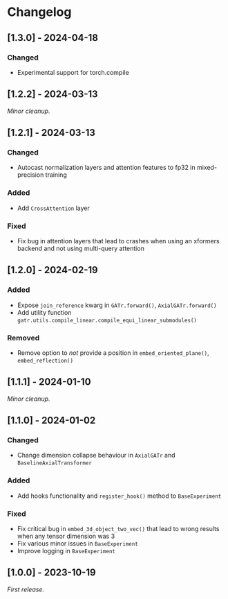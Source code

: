 # Changelog

## [1.3.0] - 2024-04-18

### Changed

- Experimental support for torch.compile

## [1.2.2] - 2024-03-13

_Minor cleanup._

## [1.2.1] - 2024-03-13

### Changed

- Autocast normalization layers and attention features to fp32 in mixed-precision training

### Added

- Add `CrossAttention` layer

### Fixed

- Fix bug in attention layers that lead to crashes when using an xformers backend and not using multi-query attention

## [1.2.0] - 2024-02-19

### Added

- Expose `join_reference` kwarg in `GATr.forward()`, `AxialGATr.forward()`
- Add utility function `gatr.utils.compile_linear.compile_equi_linear_submodules()`

### Removed

- Remove option to *not* provide a position in `embed_oriented_plane()`, `embed_reflection()`

## [1.1.1] - 2024-01-10

_Minor cleanup._

## [1.1.0] - 2024-01-02

### Changed

- Change dimension collapse behaviour in `AxialGATr` and `BaselineAxialTransformer`

### Added

- Add hooks functionality and `register_hook()` method to `BaseExperiment`

### Fixed

- Fix critical bug in `embed_3d_object_two_vec()` that lead to wrong results when any tensor dimension was 3
- Fix various minor issues in `BaseExperiment`
- Improve logging in `BaseExperiment`

## [1.0.0] - 2023-10-19

_First release._
